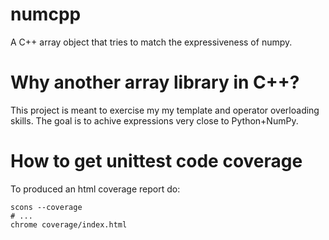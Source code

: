 numcpp
======

A C++ array object that tries to match the expressiveness of numpy.


Why another array library in C++?
=================================

This project is meant to exercise my my template and operator overloading skills.  The goal
is to achive expressions very close to Python+NumPy.


How to get unittest code coverage
=================================

To produced an html coverage report do:

    scons --coverage
    # ...
    chrome coverage/index.html

